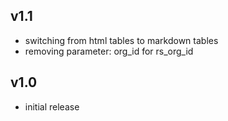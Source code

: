 v1.1
-----
- switching from html tables to markdown tables
- removing parameter: org_id for rs_org_id

v1.0
-----
- initial release
